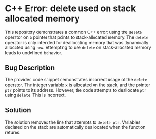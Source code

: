 # C++ Error: delete used on stack allocated memory

This repository demonstrates a common C++ error: using the `delete` operator on a pointer that points to stack-allocated memory.  The `delete` operator is only intended for deallocating memory that was dynamically allocated using `new`.  Attempting to use `delete` on stack-allocated memory leads to undefined behavior.

## Bug Description
The provided code snippet demonstrates incorrect usage of the `delete` operator. The integer variable `x` is allocated on the stack, and the pointer `ptr` points to its address.  However, the code attempts to deallocate `ptr` using `delete`. This is incorrect. 

## Solution
The solution removes the line that attempts to `delete ptr`.  Variables declared on the stack are automatically deallocated when the function returns.
